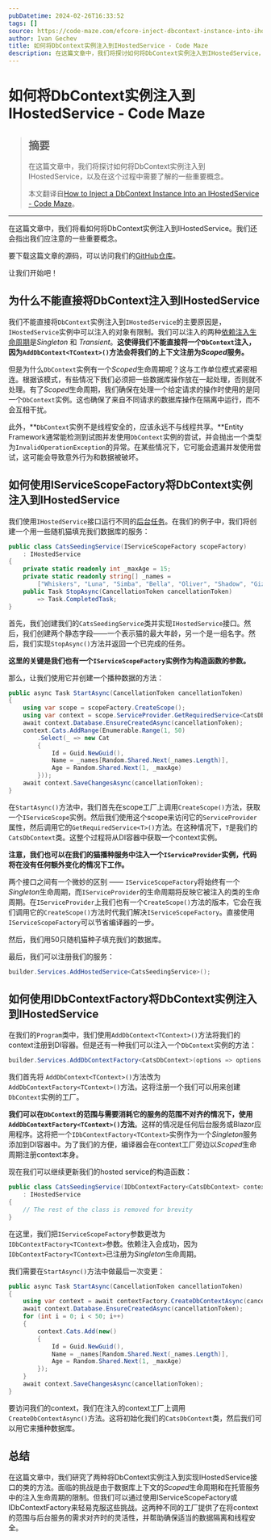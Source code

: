 ```yaml
---
pubDatetime: 2024-02-26T16:33:52
tags: []
source: https://code-maze.com/efcore-inject-dbcontext-instance-into-ihostedservice/
author: Ivan Gechev
title: 如何将DbContext实例注入到IHostedService - Code Maze
description: 在这篇文章中，我们将探讨如何将DbContext实例注入到IHostedService，以及在这个过程中需要了解的一些重要概念。
---
```


# 如何将DbContext实例注入到IHostedService - Code Maze

> ## 摘要
>
> 在这篇文章中，我们将探讨如何将DbContext实例注入到IHostedService，以及在这个过程中需要了解的一些重要概念。
>
> 本文翻译自[How to Inject a DbContext Instance Into an IHostedService - Code Maze](https://code-maze.com/efcore-inject-dbcontext-instance-into-ihostedservice/)。

---

在这篇文章中，我们将看如何将DbContext实例注入到IHostedService。我们还会指出我们应注意的一些重要概念。

要下载这篇文章的源码，可以访问我们的[GitHub仓库](https://github.com/CodeMazeBlog/CodeMazeGuides/tree/main/dotnet-dependency-injection/InjectDbContextIntoIHostedService)。

让我们开始吧！

## 为什么不能直接将DbContext注入到IHostedService

我们不能直接将`DbContext`实例注入到`IHostedService`的主要原因是，`IHostedService`实例中可以注入的对象有限制。我们可以注入的两种[依赖注入生命周期](https://code-maze.com/dependency-injection-lifetimes-aspnet-core/)是*Singleton* 和 _Transient_。**这使得我们不能直接将一个`DbContext`注入，因为`AddDbContext<TContext>()`方法会将我们的上下文注册为*Scoped*服务。**

但是为什么`DbContext`实例有一个*Scoped*生命周期呢？这与工作单位模式紧密相连。根据该模式，有些情况下我们必须把一些数据库操作放在一起处理，否则就不处理。有了*Scoped*生命周期，我们确保在处理一个给定请求的操作时使用的是同一个`DbContext`实例。这也确保了来自不同请求的数据库操作在隔离中运行，而不会互相干扰。

此外，**`DbContext`实例不是线程安全的，应该永远不与线程共享。**Entity Framework通常能检测到试图并发使用`DbContext`实例的尝试，并会抛出一个类型为`InvalidOperationException`的异常。在某些情况下，它可能会遗漏并发使用尝试，这可能会导致意外行为和数据被破坏。

## 如何使用IServiceScopeFactory将DbContext实例注入到IHostedService

我们使用`IHostedService`接口运行不同的[后台任务](https://code-maze.com/aspnetcore-different-ways-to-run-background-tasks/)。在我们的例子中，我们将创建一个用一些随机猫填充我们数据库的服务：

```csharp
public class CatsSeedingService(IServiceScopeFactory scopeFactory)
    : IHostedService
{
    private static readonly int _maxAge = 15;
    private static readonly string[] _names =
        ["Whiskers", "Luna", "Simba", "Bella", "Oliver", "Shadow", "Gizmo", "Cleo", "Jasper", "Mocha"];
    public Task StopAsync(CancellationToken cancellationToken)
        => Task.CompletedTask;
}
```

首先，我们创建我们的`CatsSeedingService`类并实现`IHostedService`接口。然后，我们创建两个静态字段——一个表示猫的最大年龄，另一个是一组名字。然后，我们实现`StopAsync()`方法并返回一个已完成的任务。

**这里的关键是我们也有一个`IServiceScopeFactory`实例作为构造函数的参数。**

那么，让我们使用它并创建一个播种数据的方法：

```csharp
public async Task StartAsync(CancellationToken cancellationToken)
{
    using var scope = scopeFactory.CreateScope();
    using var context = scope.ServiceProvider.GetRequiredService<CatsDbContext>();
    await context.Database.EnsureCreatedAsync(cancellationToken);
    context.Cats.AddRange(Enumerable.Range(1, 50)
        .Select(_ => new Cat
        {
            Id = Guid.NewGuid(),
            Name = _names[Random.Shared.Next(_names.Length)],
            Age = Random.Shared.Next(1, _maxAge)
        }));
    await context.SaveChangesAsync(cancellationToken);
}
```

在`StartAsync()`方法中，我们首先在scope工厂上调用`CreateScope()`方法，获取一个`IServiceScope`实例。然后我们使用这个scope来访问它的`ServiceProvider`属性，然后调用它的`GetRequiredService<T>()`方法。在这种情况下，`T`是我们的`CatsDbContext`类。这整个过程将从DI容器中获取一个context实例。

**注意，我们也可以在我们的猫播种服务中注入一个`IServiceProvider`实例，代码将在没有任何额外变化的情况下工作。**

两个接口之间有一个微妙的区别 —— `IServiceScopeFactory`将始终有一个*Singleton*生命周期，而`IServiceProvider`的生命周期将反映它被注入的类的生命周期。在`IServiceProvider`上我们也有一个`CreateScope()`方法的版本，它会在我们调用它的`CreateScope()`方法时代我们解决`IServiceScopeFactory`。直接使用`IServiceScopeFactory`可以节省编译器的一步。

然后，我们用50只随机猫种子填充我们的数据库。

最后，我们可以注册我们的服务：

```csharp
builder.Services.AddHostedService<CatsSeedingService>();
```

## 如何使用IDbContextFactory将DbContext实例注入到IHostedService

在我们的`Program`类中，我们使用`AddDbContext<TContext>()`方法将我们的context注册到DI容器。但是还有一种我们可以注入一个`DbContext`实例的方法：

```csharp
builder.Services.AddDbContextFactory<CatsDbContext>(options => options.UseInMemoryDatabase("Cats"));
```

我们首先将 `AddDbContext<TContext>()`方法改为`AddDbContextFactory<TContext>()`方法。这将注册一个我们可以用来创建`DbContext`实例的工厂。

**我们可以在`DbContext`的范围与需要消耗它的服务的范围不对齐的情况下，使用`AddDbContextFactory<TContext>()`方法**。这样的情况是任何后台服务或Blazor应用程序。这将把一个`IDbContextFactory<TContext>`实例作为一个*Singleton*服务添加到DI容器中。为了我们的方便，编译器会在context工厂旁边以*Scoped*生命周期注册context本身。

现在我们可以继续更新我们的hosted service的构造函数：

```csharp
public class CatsSeedingService(IDbContextFactory<CatsDbContext> contextFactory)
    : IHostedService
{
    // The rest of the class is removed for brevity
}
```

在这里，我们把`IServiceScopeFactory`参数更改为`IDbContextFactory<TContext>`参数。依赖注入会成功，因为 `IDbContextFactory<TContext>`已注册为*Singleton*生命周期。

我们需要在`StartAsync()`方法中做最后一次变更：

```csharp
public async Task StartAsync(CancellationToken cancellationToken)
{
    using var context = await contextFactory.CreateDbContextAsync(cancellationToken);
    await context.Database.EnsureCreatedAsync(cancellationToken);
    for (int i = 0; i < 50; i++)
    {
        context.Cats.Add(new()
        {
            Id = Guid.NewGuid(),
            Name = _names[Random.Shared.Next(_names.Length)],
            Age = Random.Shared.Next(1, _maxAge)
        });
    }
    await context.SaveChangesAsync(cancellationToken);
}
```

要访问我们的context，我们在注入的context工厂上调用`CreateDbContextAsync()`方法。这将初始化我们的`CatsDbContext`类，然后我们可以用它来播种数据库。

## 总结

在这篇文章中，我们研究了两种将DbContext实例注入到实现IHostedService接口的类的方法。面临的挑战是由于数据库上下文的*Scoped*生命周期和在托管服务中的注入生命周期的限制。但我们可以通过使用IServiceScopeFactory或IDbContextFactory来轻易克服这些挑战。这两种不同的工厂提供了在将context的范围与后台服务的需求对齐时的灵活性，并帮助确保适当的数据隔离和线程安全。
